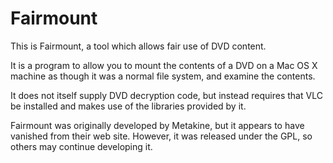 # Fairmount

This is Fairmount, a tool which allows fair use of DVD content.

It is a program to allow you to mount the contents of a DVD on a
Mac OS X machine as though it was a normal file system, and examine
the contents.

It does not itself supply DVD decryption code, but instead requires
that VLC be installed and makes use of the libraries provided by it.

Fairmount was originally developed by Metakine, but it appears to have
vanished from their web site. However, it was released under the GPL,
so others may continue developing it.

